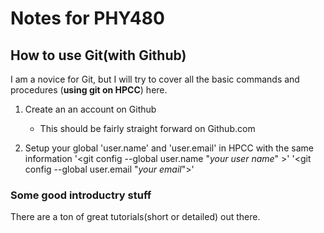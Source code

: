 # Notes for PHY480

## How to use Git(with Github)
I am a novice for Git, but I will try to cover all the basic commands and procedures (**using git on HPCC**) here.

1. Create an an account on Github
	- This should be fairly straight forward on Github.com

2. Setup your global 'user.name' and 'user.email' in HPCC with the same information
 '<git config --global user.name "_your user name_" >'
 '<git config --global user.email "_your email_">'


### Some good introductry stuff
There are a ton of great tutorials(short or detailed) out there.

